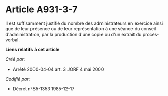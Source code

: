 # Article A931-3-7

Il est suffisamment justifié du nombre des administrateurs en exercice ainsi que de leur présence ou de leur représentation à
une séance du conseil d'administration, par la production d'une copie ou d'un extrait du procès-verbal.

**Liens relatifs à cet article**

_Créé par_:

  - Arrêté 2000-04-04 art. 3 JORF 4 mai 2000

_Codifié par_:

  - Décret n°85-1353 1985-12-17
